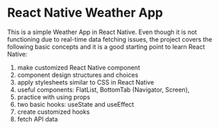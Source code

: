 # React Native Weather App

This is a simple Weather App in React Native. Even though it is not functioning due to real-time data fetching issues, the project covers the following basic concepts 
and it is a good starting point to learn React Native:

1. make customized React Native component
2. component design structures and choices
3. apply stylesheets similar to CSS in React Native
4. useful components: FlatList, BottomTab (Navigator, Screen),
5. practice with using props
6. two basic hooks: useState and useEffect
7. create customized hooks
8. fetch API data

